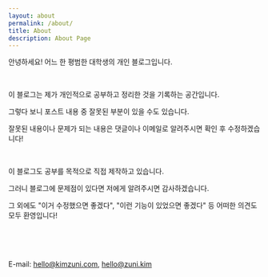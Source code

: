 ```yaml
---
layout: about
permalink: /about/
title: About
description: About Page
---
```


안녕하세요! 어느 한 평범한 대학생의 개인 블로그입니다.

<br/>

이 블로그는 제가 개인적으로 공부하고 정리한 것을 기록하는 공간입니다.

그렇다 보니 포스트 내용 중 잘못된 부분이 있을 수도 있습니다.

잘못된 내용이나 문제가 되는 내용은 댓글이나 이메일로 알려주시면 확인 후 수정하겠습니다!

<br/>

이 블로그도 공부를 목적으로 직접 제작하고 있습니다.

그러니 블로그에 문제점이 있다면 저에게 알려주시면 감사하겠습니다.

그 외에도 "이거 수정했으면 좋겠다", "이런 기능이 있었으면 좋겠다" 등 어떠한 의견도 모두 환영입니다!

<br/><br/><br/>

E-mail: <hello@kimzuni.com>, <hello@zuni.kim>
